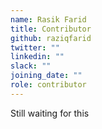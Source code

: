 ```yaml
---
name: Rasik Farid
title: Contributor
github: raziqfarid
twitter: ""
linkedin: ""
slack: ""
joining_date: ""
role: contributor
---
```


Still waiting for this
